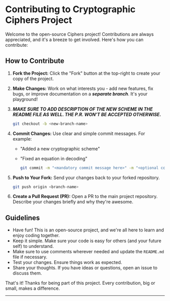 # Contributing to Cryptographic Ciphers Project

Welcome to the open-source Ciphers project! Contributions are always appreciated, and it's a breeze to get involved. Here's how you can contribute:

## How to Contribute

1. **Fork the Project:** Click the "Fork" button at the top-right to create your copy of the project.

2. **Make Changes:** Work on what interests you - add new features, fix bugs, or improve documentation on a **_separate branch_**. It's your playground!

3. **_MAKE SURE TO ADD DESCRIPTION OF THE NEW SCHEME IN THE README FILE AS WELL. THE P.R. WON'T BE ACCEPTED OTHERWISE._**

      ```bash
      git checkout -b <new-branch-name>
      ```

4. **Commit Changes:** Use clear and simple commit messages. For example:
   - "Added a new cryptographic scheme"
   - "Fixed an equation in decoding"

      ```bash
      git commit -m "<mandatory commit message here>" -m "<optional commit description here>"
      ```

5. **Push to Your Fork:** Send your changes back to your forked repository.

      ```bash
      git push origin <branch-name>
      ```

6. **Create a Pull Request (PR):** Open a PR to the main project repository. Describe your changes briefly and why they're awesome.

## Guidelines

- Have fun! This is an open-source project, and we're all here to learn and enjoy coding together.
- Keep it simple. Make sure your code is easy for others (and your future self) to understand.
- Make sure to use comments wherever needed and update the `README.md` file if necessary.
- Test your changes. Ensure things work as expected.
- Share your thoughts. If you have ideas or questions, open an issue to discuss them.

That's it! Thanks for being part of this project. Every contribution, big or small, makes a difference.

---
